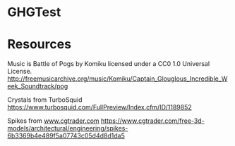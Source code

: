 # GHGTest

# Resources

Music is Battle of Pogs by Komiku 
licensed under a CC0 1.0 Universal License.
http://freemusicarchive.org/music/Komiku/Captain_Glouglous_Incredible_Week_Soundtrack/pog

Crystals from TurboSquid
https://www.turbosquid.com/FullPreview/Index.cfm/ID/1189852

Spikes from www.cgtrader.com
https://www.cgtrader.com/free-3d-models/architectural/engineering/spikes-6b3369b4e489f5a07743c05d4d8d1da5